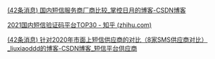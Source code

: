 [(42条消息) 国内短信服务商厂商比较_掌控日月的博客-CSDN博客](https://blog.csdn.net/z125499702/article/details/101380824?utm_medium=distribute.pc_relevant.none-task-blog-2~default~baidujs_baidulandingword~default-1-101380824-blog-107858327.pc_relevant_default&spm=1001.2101.3001.4242.2&utm_relevant_index=4)

[2021国内短信验证码平台TOP30 - 知乎 (zhihu.com)](https://zhuanlan.zhihu.com/p/368184215)

[(42条消息) 针对2020年市面上短信供应商的对比（8家SMS供应商对比）_liuxiaoddd的博客-CSDN博客_短信平台供应商](https://blog.csdn.net/liuxiaoddd/article/details/107858327)